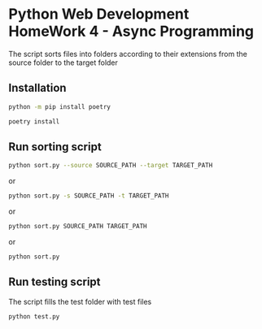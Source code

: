 # Python Web Development HomeWork 4 - Async Programming

The script sorts files into folders according to their extensions from the source folder to the target folder

## Installation

```bash
python -m pip install poetry

poetry install
```

## Run sorting script

```bash
python sort.py --source SOURCE_PATH --target TARGET_PATH
```
or

```bash
python sort.py -s SOURCE_PATH -t TARGET_PATH
```
or

```bash
python sort.py SOURCE_PATH TARGET_PATH
```
or

```bash
python sort.py
```

## Run testing script

The script fills the test folder with test files

```bash
python test.py
```



